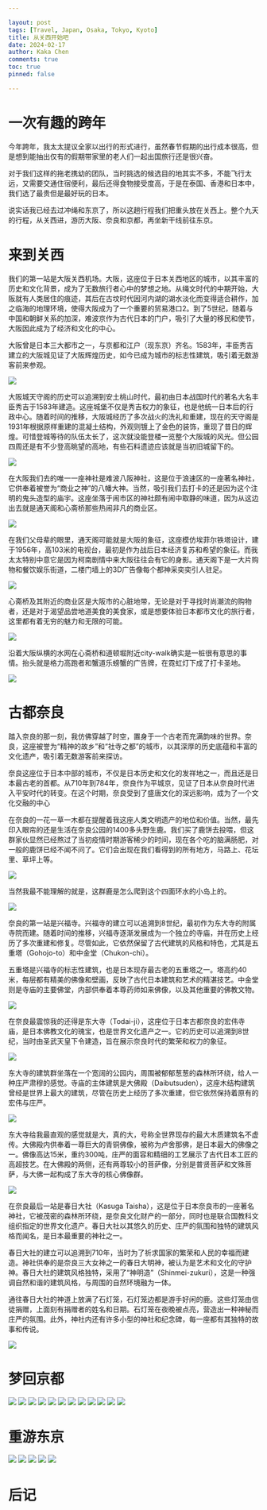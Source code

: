 ```yaml
---

layout: post
tags: [Travel, Japan, Osaka, Tokyo, Kyoto]
title: 从关西开始吧
date: 2024-02-17
author: Kaka Chen
comments: true
toc: true
pinned: false

---
```


# 一次有趣的跨年

今年跨年，我太太提议全家以出行的形式进行，虽然春节假期的出行成本很高，但是想到能抽出仅有的假期带家里的老人们一起出国旅行还是很兴奋。

对于我们这样的拖老携幼的团队，当时挑选的候选目的地其实不多，不能飞行太远，又需要交通住宿便利，最后还得食物接受度高，于是在泰国、香港和日本中，我们选了最贵但是最好玩的日本。

说实话我已经去过冲绳和东京了，所以这趟行程我们把重头放在关西上。整个九天的行程，从关西进，游历大阪、奈良和京都，再坐新干线前往东京。

# 来到关西

我们的第一站是大阪关西机场。大阪，这座位于日本关西地区的城市，以其丰富的历史和文化背景，成为了无数旅行者心中的梦想之地。从绳文时代的中期开始，大阪就有人类居住的痕迹，其后在古坟时代因河内湖的湖水淡化而变得适合耕作，加之临海的地理环境，使得大阪成为了一个重要的贸易港口2。到了5世纪，随着与中国和朝鲜关系的加深，难波京作为古代日本的门户，吸引了大量的移民和使节，大阪因此成为了经济和文化的中心。

大阪曾是日本三大都市之一，与京都和江户（现东京）齐名。1583年，丰臣秀吉建立的大阪城见证了大阪辉煌历史，如今已成为城市的标志性建筑，吸引着无数游客前来参观。

![](https://raw.githubusercontent.com/kakack/kakack.github.io/master/_images/jp_01.jpg)

大阪城天守阁的历史可以追溯到安土桃山时代，最初由日本战国时代的著名大名丰臣秀吉于1583年建造。这座城堡不仅是秀吉权力的象征，也是他统一日本后的行政中心。随着时间的推移，大阪城经历了多次战火的洗礼和重建，现在的天守阁是1931年根据原样重建的混凝土结构，外观则镀上了金色的装饰，重现了昔日的辉煌。可惜登城等待的队伍太长了，这次就没能登楼一览整个大阪城的风光。但公园四周还是有不少登高眺望的高地，有些石料遗迹应该就是当初旧城留下的。

![](https://raw.githubusercontent.com/kakack/kakack.github.io/master/_images/jp_02.jpg)

在大阪我们去的唯一一座神社是难波八阪神社，这是位于浪速区的一座著名神社，它供奉着被誉为“商业之神”的八幡大神。当然，吸引我们去打卡的还是因为这个注明的鬼头造型的庙宇。这座坐落于闹市区的神社颇有闹中取静的味道，因为从这边出去就是通天阁和心斋桥那些热闹非凡的商业区。

![](https://raw.githubusercontent.com/kakack/kakack.github.io/master/_images/jp_03.jpg)

在我们父母辈的眼里，通天阁可能就是大阪的象征，这座模仿埃菲尔铁塔设计，建于1956年，高103米的电视台，最初是作为战后日本经济复苏和希望的象征。而我太太特别中意它是因为柯南剧情中来大阪往往会有它的身影。通天阁下是一大片购物和餐饮娱乐街道，二楼门墙上的3D广告像每个都神采奕奕引人驻足。

![](https://raw.githubusercontent.com/kakack/kakack.github.io/master/_images/jp_04.jpg)

心斋桥及其附近的商业区是大阪市的心脏地带，无论是对于寻找时尚潮流的购物者，还是对于渴望品尝地道美食的美食家，或是想要体验日本都市文化的旅行者，这里都有着无穷的魅力和无限的可能。

![](https://raw.githubusercontent.com/kakack/kakack.github.io/master/_images/jp_05.jpg)

沿着大阪纵横的水网在心斋桥和道顿堀附近city-walk确实是一桩很有意思的事情。抬头就是格力高跑者和蟹道乐螃蟹的广告牌，在霓虹灯下成了打卡圣地。

![](https://raw.githubusercontent.com/kakack/kakack.github.io/master/_images/jp_06.jpg)

# 古都奈良

踏入奈良的那一刻，我仿佛穿越了时空，置身于一个古老而充满韵味的世界。奈良，这座被誉为“精神的故乡”和“社寺之都”的城市，以其深厚的历史底蕴和丰富的文化遗产，吸引着无数游客前来探访。

奈良这座位于日本中部的城市，不仅是日本历史和文化的发祥地之一，而且还是日本最古老的首都。从710年到784年，奈良作为平城京，见证了日本从奈良时代进入平安时代的转变。在这个时期，奈良受到了盛唐文化的深远影响，成为了一个文化交融的中心

在奈良的一花一草一木都在提醒着我这座人类文明遗产的地位和价值。当然，最先印入眼帘的还是生活在奈良公园的1400多头野生鹿。我们买了鹿饼去投喂，但这群家伙显然已经熬过了当初疫情时期游客稀少的时间，现在各个吃的脑满肠肥，对一般的鹿饼已经不闻不问了。它们会出现在我们看得到的所有地方，马路上、花坛里、草坪上等。

![](https://raw.githubusercontent.com/kakack/kakack.github.io/master/_images/jp_07.jpg)

当然我最不能理解的就是，这群鹿是怎么爬到这个四面环水的小岛上的。

![](https://raw.githubusercontent.com/kakack/kakack.github.io/master/_images/jp_08.jpg)

奈良的第一站是兴福寺。兴福寺的建立可以追溯到8世纪，最初作为东大寺的附属寺院而建。随着时间的推移，兴福寺逐渐发展成为一个独立的寺庙，并在历史上经历了多次重建和修复。尽管如此，它依然保留了古代建筑的风格和特色，尤其是五重塔（Gohojo-to）和中金堂（Chukon-chi）。

五重塔是兴福寺的标志性建筑，也是日本现存最古老的五重塔之一。塔高约40米，每层都有精美的佛像和壁画，反映了古代日本建筑和艺术的精湛技艺。中金堂则是寺庙的主要佛堂，内部供奉着本尊药师如来佛像，以及其他重要的佛教文物。

![](https://raw.githubusercontent.com/kakack/kakack.github.io/master/_images/jp_09.jpg)

在奈良最震惊我的还得是东大寺（Todai-ji），这座位于日本古都奈良的宏伟寺庙，是日本佛教文化的瑰宝，也是世界文化遗产之一。它的历史可以追溯到8世纪，当时由圣武天皇下令建造，旨在展示奈良时代的繁荣和权力的象征。

![](https://raw.githubusercontent.com/kakack/kakack.github.io/master/_images/jp_10.jpg)

东大寺的建筑群坐落在一个宽阔的公园内，周围被郁郁葱葱的森林所环绕，给人一种庄严肃穆的感觉。寺庙的主体建筑是大佛殿（Daibutsuden），这座木结构建筑曾经是世界上最大的建筑，尽管在历史上经历了多次重建，但它依然保持着原有的宏伟与庄严。

![](https://raw.githubusercontent.com/kakack/kakack.github.io/master/_images/jp_11.jpg)

东大寺给我最直观的感觉就是大，真的大，号称全世界现存的最大木质建筑名不虚传。大佛殿内供奉着一尊巨大的青铜佛像，被称为卢舍那佛，是日本最大的佛像之一。佛像高达15米，重约300吨，庄严的面容和精细的工艺展示了古代日本工匠的高超技艺。在大佛殿的两侧，还有两尊较小的菩萨像，分别是普贤菩萨和文殊菩萨，与大佛一起构成了东大寺的核心佛像群。

![](https://raw.githubusercontent.com/kakack/kakack.github.io/master/_images/jp_13.jpg)

在奈良最后一站是春日大社（Kasuga Taisha），这是位于日本奈良市的一座著名神社，它被茂密的森林所环绕，是奈良文化财产的一部分，同时也是联合国教科文组织指定的世界文化遗产。春日大社以其悠久的历史、庄严的氛围和独特的建筑风格而闻名，是日本最重要的神社之一。

春日大社的建立可以追溯到710年，当时为了祈求国家的繁荣和人民的幸福而建造。神社供奉的是奈良三大女神之一的春日大明神，被认为是艺术和文化的守护神。春日大社的建筑风格独特，采用了“神明造”（Shinmei-zukuri），这是一种强调自然和谐的建筑风格，与周围的自然环境融为一体。

通往春日大社的神道上放满了石灯笼，石灯笼边都是游手好闲的鹿。这些灯笼由信徒捐赠，上面刻有捐赠者的姓名和日期。石灯笼在夜晚被点亮，营造出一种神秘而庄严的氛围。此外，神社内还有许多小型的神社和纪念碑，每一座都有其独特的故事和传说。

![](https://raw.githubusercontent.com/kakack/kakack.github.io/master/_images/jp_12.jpg)

# 梦回京都

![](https://raw.githubusercontent.com/kakack/kakack.github.io/master/_images/jp_15.jpg)
![](https://raw.githubusercontent.com/kakack/kakack.github.io/master/_images/jp_16.jpg)
![](https://raw.githubusercontent.com/kakack/kakack.github.io/master/_images/jp_14.jpg)
![](https://raw.githubusercontent.com/kakack/kakack.github.io/master/_images/jp_17.jpg)
![](https://raw.githubusercontent.com/kakack/kakack.github.io/master/_images/jp_18.jpg)
![](https://raw.githubusercontent.com/kakack/kakack.github.io/master/_images/jp_19.jpg)
![](https://raw.githubusercontent.com/kakack/kakack.github.io/master/_images/jp_20.jpg)
![](https://raw.githubusercontent.com/kakack/kakack.github.io/master/_images/jp_21.jpg)
![](https://raw.githubusercontent.com/kakack/kakack.github.io/master/_images/jp_22.jpg)
![](https://raw.githubusercontent.com/kakack/kakack.github.io/master/_images/jp_23.jpg)
![](https://raw.githubusercontent.com/kakack/kakack.github.io/master/_images/jp_24.jpg)
![](https://raw.githubusercontent.com/kakack/kakack.github.io/master/_images/jp_25.jpg)

# 重游东京

![](https://raw.githubusercontent.com/kakack/kakack.github.io/master/_images/jp_26.jpg)
![](https://raw.githubusercontent.com/kakack/kakack.github.io/master/_images/jp_27.jpg)
![](https://raw.githubusercontent.com/kakack/kakack.github.io/master/_images/jp_28.jpg)
![](https://raw.githubusercontent.com/kakack/kakack.github.io/master/_images/jp_29.jpg)
![](https://raw.githubusercontent.com/kakack/kakack.github.io/master/_images/jp_30.jpg)

# 后记